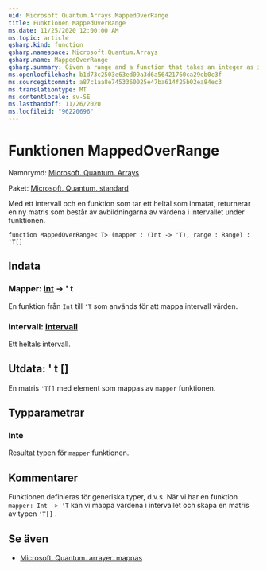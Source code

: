 ```yaml
---
uid: Microsoft.Quantum.Arrays.MappedOverRange
title: Funktionen MappedOverRange
ms.date: 11/25/2020 12:00:00 AM
ms.topic: article
qsharp.kind: function
qsharp.namespace: Microsoft.Quantum.Arrays
qsharp.name: MappedOverRange
qsharp.summary: Given a range and a function that takes an integer as input, returns a new array that consists of the images of the range values under the function.
ms.openlocfilehash: b1d73c2503e63ed09a3d6a56421760ca29eb0c3f
ms.sourcegitcommit: a87c1aa8e7453360025e47ba614f25b02ea84ec3
ms.translationtype: MT
ms.contentlocale: sv-SE
ms.lasthandoff: 11/26/2020
ms.locfileid: "96220696"
---
```

# <a name="mappedoverrange-function"></a>Funktionen MappedOverRange

Namnrymd: [Microsoft. Quantum. Arrays](xref:Microsoft.Quantum.Arrays)

Paket: [Microsoft. Quantum. standard](https://nuget.org/packages/Microsoft.Quantum.Standard)


Med ett intervall och en funktion som tar ett heltal som inmatat, returnerar en ny matris som består av avbildningarna av värdena i intervallet under funktionen.

```qsharp
function MappedOverRange<'T> (mapper : (Int -> 'T), range : Range) : 'T[]
```


## <a name="input"></a>Indata

### <a name="mapper--int---t"></a>Mapper: [int](xref:microsoft.quantum.lang-ref.int) -> ' t

En funktion från `Int` till `'T` som används för att mappa intervall värden.


### <a name="range--range"></a>intervall: [intervall](xref:microsoft.quantum.lang-ref.range)

Ett heltals intervall.



## <a name="output--t"></a>Utdata: ' t []

En matris `'T[]` med element som mappas av `mapper` funktionen.

## <a name="type-parameters"></a>Typparametrar

### <a name="t"></a>Inte

Resultat typen för `mapper` funktionen.

## <a name="remarks"></a>Kommentarer

Funktionen definieras för generiska typer, d.v.s. När vi har en funktion `mapper: Int -> 'T` kan vi mappa värdena i intervallet och skapa en matris av typen `'T[]` .

## <a name="see-also"></a>Se även

- [Microsoft. Quantum. arrayer. mappas](xref:Microsoft.Quantum.Arrays.Mapped)